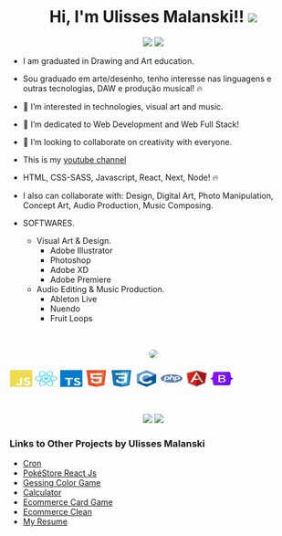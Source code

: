 
<div align="center">
 
<h1 align="center"><b>Hi, I'm Ulisses Malanski!! <img src="https://media.giphy.com/media/hvRJCLFzcasrR4ia7z/giphy.gif" width="25px"></b></h1>
<img height="180em" src="https://github-readme-stats.vercel.app/api?username=malanski&show_icons=true&theme=dark&include_all_commits=true&count_private=true">  
<img height="180em" src="https://github-readme-stats.vercel.app/api/top-langs/?username=malanski&layout=compact&langs_count=7&theme=radical">
</div>


- I am graduated in Drawing and Art education. 
 
- Sou graduado em arte/desenho, tenho interesse nas linguagens e outras tecnologias, DAW e produção musical! 🔥
- 👀 I’m interested in technologies, visual art and music.  
- 🌱 I’m dedicated to Web Development and Web Full Stack!
- 💞️ I’m looking to collaborate on creativity with everyone. 
- This is my [youtube channel](https://www.youtube.com/channel/UCMO8be295Zay2OajfewJpMA) 
- HTML, CSS-SASS, Javascript, React, Next, Node! 🔥
- I also can collaborate with: Design, Digital Art, Photo Manipulation, Concept Art, Audio Production, Music Composing.
- SOFTWARES.
  * Visual Art & Design.
      - Adobe Illustrator
      - Photoshop
      - Adobe XD
      - Adobe Premiere
  * Audio Editing & Music Production.
      - Ableton Live
      - Nuendo
      - Fruit Loops
        

<!---
TypeScript, C / C ++ / C #, .NET, Ruby, Angular, Java, Phyton
--->
##
<br>

<div align="center">
    <a href="https://www.facebook.com/ulisses.malanski/">
      <img height="180" style="border-radius: 50px;" src="https://lastfm.freetls.fastly.net/i/u/770x0/2d81602ce3cb43378ddf0d57407d9738.jpg#2d81602ce3cb43378ddf0d57407d9738">
     
</div>
  <div align="center" style="display: inline-block;"> <br>
      <img align="center" height="30" width="40" src="https://raw.githubusercontent.com/devicons/devicon/master/icons/javascript/javascript-plain.svg">
      <img align="center" height="30" width="40" src="https://raw.githubusercontent.com/devicons/devicon/master/icons/react/react-original.svg">
      <img align="center" height="30" width="40" src="https://raw.githubusercontent.com/devicons/devicon/master/icons/typescript/typescript-plain.svg">
      <img align="center" height="30" width="40" src="https://raw.githubusercontent.com/devicons/devicon/master/icons/html5/html5-original.svg">
      <img align="center" height="30" width="40" src="https://raw.githubusercontent.com/devicons/devicon/master/icons/css3/css3-original.svg">
<!---
<img align="center" height="30" width="40" src="https://raw.githubusercontent.com/devicons/devicon/master/icons/python/python-original.svg">
<img align="center" height="30" width="40" src="https://raw.githubusercontent.com/devicons/devicon/master/icons/ruby/ruby-original.svg">
<img align="center" height="30" width="40" src="https://raw.githubusercontent.com/devicons/devicon/master/icons/dot-net/dot-net-original.svg">
--->
<img align="center" height="30" width="40" src="https://raw.githubusercontent.com/devicons/devicon/master/icons/c/c-original.svg">
<img align="center" height="30" width="40" src="https://raw.githubusercontent.com/devicons/devicon/master/icons/php/php-plain.svg">
      <img align="center" height="30" width="40" src="https://raw.githubusercontent.com/devicons/devicon/master/icons/angularjs/angularjs-original.svg">
      <img align="center" height="30" width="40" src="https://raw.githubusercontent.com/devicons/devicon/master/icons/bootstrap/bootstrap-original.svg">
  </div>
  
  ##
 <br> 
<div align="center">
      <a href="www.linkedin.com/in/ulisses-malanski/" target="_blank"><img src="https://img.shields.io/badge/LinkedIn-0077B5?style=for-the-badge&logo=linkedin&logoColor=white" target="_blank"></a>
      <a href="https://www.instagram.com/ulissesmalanski_tattoo/" target="_blank"><img src="https://img.shields.io/badge/Instagram-E4405F?style=for-the-badge&logo=instagram&logoColor=white" target="_blank"></a>
 </div>
  
### Links to Other Projects by Ulisses Malanski<br>  
 
- <a href="https://malanski.github.io/cron/" target="_blank">Cron</a>  
- <a href="https://malanski.github.io/pokestore-react/" target="_blank">PokéStore React Js</a>  
- <a href="https://malanski.github.io/GessingColorGame/" target="_blank">Gessing Color Game</a>  
- <a href="https://malanski.github.io/CalculatorX/" title="JavaScript study Calculator">Calculator</a>  
- <a href="https://malanski.github.io/pokeLoja2/" title="My Firts project">Ecommerce Card Game</a>  
- <a href="https://malanski.github.io/Poke-Loja-3/" title="A different approach ">Ecommerce Clean</a>  
- <a href="https://malanski.github.io/MyResume/" title="A short personal Resume">My Resume</a>  
            
